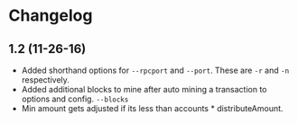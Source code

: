 # Changelog

## 1.2 (11-26-16)

* Added shorthand options for `--rpcport` and `--port`. These are `-r` and `-n` respectively.
* Added additional blocks to mine after auto mining a transaction to options and config. `--blocks`
* Min amount gets adjusted if its less than accounts * distributeAmount.
